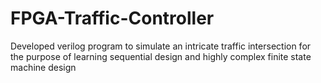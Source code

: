 # FPGA-Traffic-Controller
Developed verilog program to simulate an intricate traffic intersection for the purpose of learning sequential design and highly complex finite state machine design
